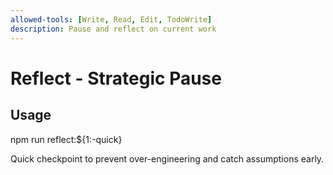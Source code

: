 ```yaml
---
allowed-tools: [Write, Read, Edit, TodoWrite]
description: Pause and reflect on current work
---
```


# Reflect - Strategic Pause

## Usage
<bash>
npm run reflect:${1:-quick}
</bash>

Quick checkpoint to prevent over-engineering and catch assumptions early.